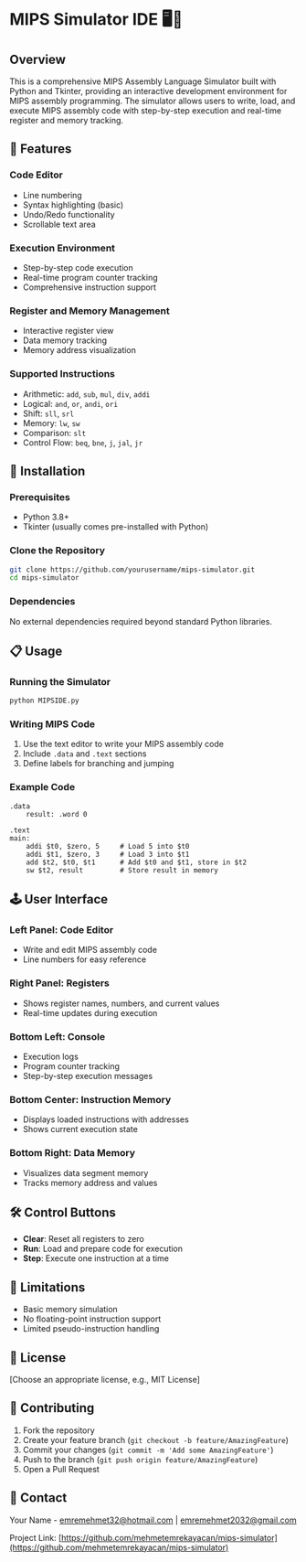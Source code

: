 # MIPS Simulator IDE 🖥️📝

## Overview

This is a comprehensive MIPS Assembly Language Simulator built with Python and Tkinter, providing an interactive development environment for MIPS assembly programming. The simulator allows users to write, load, and execute MIPS assembly code with step-by-step execution and real-time register and memory tracking.

## 🌟 Features

### Code Editor
- Line numbering
- Syntax highlighting (basic)
- Undo/Redo functionality
- Scrollable text area

### Execution Environment
- Step-by-step code execution
- Real-time program counter tracking
- Comprehensive instruction support

### Register and Memory Management
- Interactive register view
- Data memory tracking
- Memory address visualization

### Supported Instructions
- Arithmetic: `add`, `sub`, `mul`, `div`, `addi`
- Logical: `and`, `or`, `andi`, `ori`
- Shift: `sll`, `srl`
- Memory: `lw`, `sw`
- Comparison: `slt`
- Control Flow: `beq`, `bne`, `j`, `jal`, `jr`

## 🚀 Installation

### Prerequisites
- Python 3.8+
- Tkinter (usually comes pre-installed with Python)

### Clone the Repository
```bash
git clone https://github.com/yourusername/mips-simulator.git
cd mips-simulator
```

### Dependencies
No external dependencies required beyond standard Python libraries.

## 📋 Usage

### Running the Simulator
```bash
python MIPSIDE.py
```

### Writing MIPS Code
1. Use the text editor to write your MIPS assembly code
2. Include `.data` and `.text` sections
3. Define labels for branching and jumping

### Example Code
```assembly
.data
    result: .word 0

.text
main:
    addi $t0, $zero, 5     # Load 5 into $t0
    addi $t1, $zero, 3     # Load 3 into $t1
    add $t2, $t0, $t1      # Add $t0 and $t1, store in $t2
    sw $t2, result         # Store result in memory
```

## 🕹️ User Interface

### Left Panel: Code Editor
- Write and edit MIPS assembly code
- Line numbers for easy reference

### Right Panel: Registers
- Shows register names, numbers, and current values
- Real-time updates during execution

### Bottom Left: Console
- Execution logs
- Program counter tracking
- Step-by-step execution messages

### Bottom Center: Instruction Memory
- Displays loaded instructions with addresses
- Shows current execution state

### Bottom Right: Data Memory
- Visualizes data segment memory
- Tracks memory address and values

## 🛠️ Control Buttons

- **Clear**: Reset all registers to zero
- **Run**: Load and prepare code for execution
- **Step**: Execute one instruction at a time

## 🚧 Limitations
- Basic memory simulation
- No floating-point instruction support
- Limited pseudo-instruction handling

## 📄 License
[Choose an appropriate license, e.g., MIT License]

## 🤝 Contributing
1. Fork the repository
2. Create your feature branch (`git checkout -b feature/AmazingFeature`)
3. Commit your changes (`git commit -m 'Add some AmazingFeature'`)
4. Push to the branch (`git push origin feature/AmazingFeature`)
5. Open a Pull Request

## 📧 Contact
Your Name - emremehmet32@hotmail.com | emremehmet2032@gmail.com

Project Link: [https://github.com/mehmetemrekayacan/mips-simulator](https://github.com/mehmetemrekayacan/mips-simulator)
